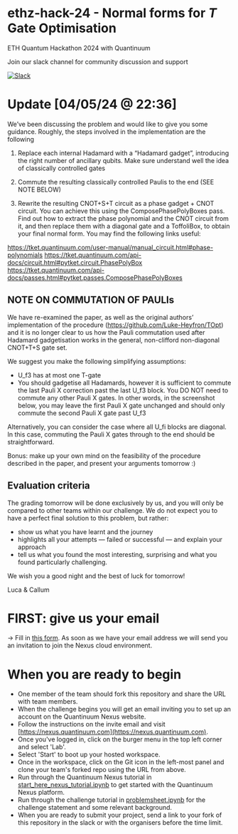 # ethz-hack-24 - Normal forms for $T$ Gate Optimisation
 ETH Quantum Hackathon 2024 with Quantinuum

 Join our slack channel for community discussion and support

 [![Slack](https://img.shields.io/badge/Slack-4A154B?style=for-the-badge&logo=slack&logoColor=white)](https://tketusers.slack.com/join/shared_invite/zt-18qmsamj9-UqQFVdkRzxnXCcKtcarLRA#)


# Update [04/05/24 @ 22:36]


 We’ve been discussing the problem and would like to give you some guidance. Roughly, the steps involved in the implementation are the following

1. Replace each internal Hadamard with a “Hadamard gadget”, introducing the right number of ancillary qubits. Make sure understand well the idea of classically controlled gates

2. Commute the resulting classically controlled Paulis to the end (SEE NOTE BELOW)

3. Rewrite the resulting CNOT+S+T circuit as a phase gadget + CNOT circuit. You can achieve this using the ComposePhasePolyBoxes pass. Find out how to extract the phase polynomial and the CNOT circuit from it, and then replace them with a diagonal gate and a ToffoliBox, to obtain your final normal form. You may find the following links useful:

https://tket.quantinuum.com/user-manual/manual_circuit.html#phase-polynomials
https://tket.quantinuum.com/api-docs/circuit.html#pytket.circuit.PhasePolyBox
https://tket.quantinuum.com/api-docs/passes.html#pytket.passes.ComposePhasePolyBoxes

## NOTE ON COMMUTATION OF PAULIs

We have re-examined the paper, as well as the original authors’ implementation of the procedure (https://github.com/Luke-Heyfron/TOpt) and it is no longer clear to us how the Pauli commutation used after Hadamard gadgetisation works in the general, non-clifford non-diagonal CNOT+T+S gate set.

We suggest you make the following simplifying assumptions:
- U_f3 has at most one T-gate
- You should gadgetise all Hadamards, however it is sufficient to commute the last Pauli X correction past the last U_f3 block. You DO NOT need to commute any other Pauli X gates. In other words, in the screenshot below, you may leave the first Pauli X gate unchanged and should only commute the second Pauli X gate past U_f3

Alternatively, you can consider the case where all U_fi blocks are diagonal. In this case, commuting the Pauli X gates through to the end should be straightforward.

Bonus: make up your own mind on the feasibility of the procedure described in the paper, and present your arguments tomorrow :)

## Evaluation criteria

The grading tomorrow will be done exclusively by us, and you will only be compared to other teams within our challenge. We do not expect you to have a perfect final solution to this problem, but rather:
 - show us what you have learnt and the journey
 - highlights all your attempts — failed or successful — and explain your approach
 - tell us what you found the most interesting, surprising and what you found particularly challenging.


We wish you a good night and the best of luck for tomorrow!

Luca & Callum




# FIRST: give us your email

-> Fill in [this form](https://forms.office.com/r/MGCB3bTxEm). As soon as we have your email address we will send you an invitation to join the Nexus cloud environment.


# When you are ready to begin

* One member of the team should fork this repository and share the URL with team members. 
* When the challenge begins you will get an email inviting you to set up an account on the Quantinuum Nexus website.
* Follow the instructions on the invite email and visit [https://nexus.quantinuum.com](https://nexus.quantinuum.com). 
* Once you've logged in, click on the burger menu in the top left corner and select 'Lab'.
* Select 'Start' to boot up your hosted workspace.
* Once in the workspace, click on the Git icon in the left-most panel and clone your team's forked repo using the URL from above.
* Run through the Quantinuum Nexus tutorial in [start_here_nexus_tutorial.ipynb](https://github.com/CQCL/ETHZ-HACK-2024/start_here_nexus_tutorial.ipynb) to get started with the Quantinuum Nexus platform.
* Run through the challenge tutorial in [problemsheet.ipynb](https://github.com/CQCL/ETHZ-HACK-2024/problemsheet.ipynb) for the challenge statement and some relevant background.
* When you are ready to submit your project, send a link to your fork of this repository in the slack or with the organisers before the time limit.